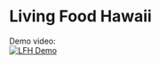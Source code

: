 # Living Food Hawaii



Demo video:  
[![LFH Demo](https://img.youtube.com/vi/BVvp49JUq2I/0.jpg)](https://youtu.be/BVvp49JUq2I "LFH Demo")

